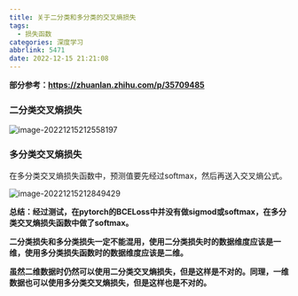 ```yaml
---
title: 关于二分类和多分类的交叉熵损失
tags:
  - 损失函数
categories: 深度学习
abbrlink: 5471
date: 2022-12-15 21:21:08
---
```


**部分参考：https://zhuanlan.zhihu.com/p/35709485**

### 二分类交叉熵损失

![image-20221215212558197](https://myforpicgo.oss-cn-beijing.aliyuncs.com/image/202212152125283.png)

### 多分类交叉熵损失

在多分类交叉熵损失函数中，预测值要先经过softmax，然后再送入交叉熵公式。

![image-20221215212849429](https://myforpicgo.oss-cn-beijing.aliyuncs.com/image/202212152128466.png)

**总结：经过测试，在pytorch的BCELoss中并没有做sigmod或softmax，在多分类交叉熵损失函数中做了softmax。**

**二分类损失和多分类损失一定不能混用，使用二分类损失时的数据维度应该是一维，使用多分类损失函数时的数据维度应该是二维。**

**虽然二维数据时仍然可以使用二分类交叉熵损失，但是这样是不对的。同理，一维数据也可以使用多分类交叉熵损失，但是这样也是不对的。**
